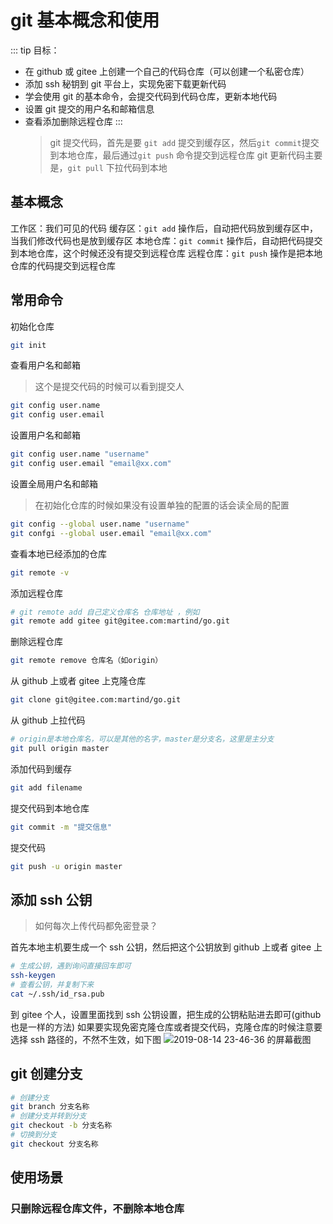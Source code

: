 # git 基本概念和使用

::: tip 目标：

- 在 github 或 gitee 上创建一个自己的代码仓库（可以创建一个私密仓库）
- 添加 ssh 秘钥到 git 平台上，实现免密下载更新代码
- 学会使用 git 的基本命令，会提交代码到代码仓库，更新本地代码
- 设置 git 提交的用户名和邮箱信息
- 查看添加删除远程仓库
  :::
  > git 提交代码，首先是要 `git add` 提交到缓存区，然后`git commit`提交到本地仓库，最后通过`git push` 命令提交到远程仓库
  > git 更新代码主要是，`git pull` 下拉代码到本地

## 基本概念

工作区：我们可见的代码
缓存区：`git add` 操作后，自动把代码放到缓存区中，当我们修改代码也是放到缓存区
本地仓库：`git commit` 操作后，自动把代码提交到本地仓库，这个时候还没有提交到远程仓库
远程仓库：`git push` 操作是把本地仓库的代码提交到远程仓库

## 常用命令

初始化仓库

```bash
git init
```

查看用户名和邮箱

> 这个是提交代码的时候可以看到提交人

```bash
git config user.name
git config user.email
```

设置用户名和邮箱

```bash
git config user.name "username"
git config user.email "email@xx.com"
```

设置全局用户名和邮箱

> 在初始化仓库的时候如果没有设置单独的配置的话会读全局的配置

```bash
git config --global user.name "username"
git confgi --global user.email "email@xx.com"
```

查看本地已经添加的仓库

```bash
git remote -v
```

添加远程仓库

```bash
# git remote add 自己定义仓库名 仓库地址 ，例如
git remote add gitee git@gitee.com:martind/go.git
```

删除远程仓库

```bash
git remote remove 仓库名（如origin）
```

从 github 上或者 gitee 上克隆仓库

```bash
git clone git@gitee.com:martind/go.git
```

从 github 上拉代码

```bash
# origin是本地仓库名，可以是其他的名字，master是分支名，这里是主分支
git pull origin master
```

添加代码到缓存

```bash
git add filename
```

提交代码到本地仓库

```bash
git commit -m "提交信息"
```

提交代码

```bash
git push -u origin master
```

## 添加 ssh 公钥

> 如何每次上传代码都免密登录？

首先本地主机要生成一个 ssh 公钥，然后把这个公钥放到 github 上或者 gitee 上

```bash
# 生成公钥，遇到询问直接回车即可
ssh-keygen
# 查看公钥，并复制下来
cat ~/.ssh/id_rsa.pub
```

到 gitee 个人，设置里面找到 ssh 公钥设置，把生成的公钥粘贴进去即可(github 也是一样的方法)
如果要实现免密克隆仓库或者提交代码，克隆仓库的时候注意要选择 ssh 路径的，不然不生效，如下图
![2019-08-14 23-46-36 的屏幕截图](http://qn.martind.cn/2019-08-14%2023-46-36%20的屏幕截图.png)

## git 创建分支

```bash
# 创建分支
git branch 分支名称
# 创建分支并转到分支
git checkout -b 分支名称
# 切换到分支
git checkout 分支名称
```

## 使用场景

### 只删除远程仓库文件，不删除本地仓库
